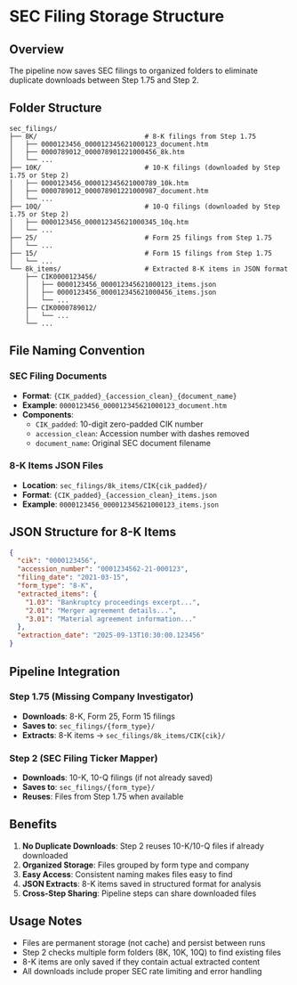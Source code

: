 # SEC Filing Storage Structure

## Overview

The pipeline now saves SEC filings to organized folders to eliminate duplicate downloads between Step 1.75 and Step 2.

## Folder Structure

```
sec_filings/
├── 8K/                           # 8-K filings from Step 1.75
│   ├── 0000123456_000012345621000123_document.htm
│   ├── 0000789012_000078901221000456_8k.htm
│   └── ...
├── 10K/                          # 10-K filings (downloaded by Step 1.75 or Step 2)
│   ├── 0000123456_000012345621000789_10k.htm
│   ├── 0000789012_000078901221000987_document.htm
│   └── ...
├── 10Q/                          # 10-Q filings (downloaded by Step 1.75 or Step 2)
│   ├── 0000123456_000012345621000345_10q.htm
│   └── ...
├── 25/                           # Form 25 filings from Step 1.75
│   └── ...
├── 15/                           # Form 15 filings from Step 1.75
│   └── ...
└── 8k_items/                     # Extracted 8-K items in JSON format
    ├── CIK0000123456/
    │   ├── 0000123456_000012345621000123_items.json
    │   ├── 0000123456_000012345621000456_items.json
    │   └── ...
    ├── CIK0000789012/
    │   └── ...
    └── ...
```

## File Naming Convention

### SEC Filing Documents

- **Format**: `{CIK_padded}_{accession_clean}_{document_name}`
- **Example**: `0000123456_000012345621000123_document.htm`
- **Components**:
  - `CIK_padded`: 10-digit zero-padded CIK number
  - `accession_clean`: Accession number with dashes removed
  - `document_name`: Original SEC document filename

### 8-K Items JSON Files

- **Location**: `sec_filings/8k_items/CIK{cik_padded}/`
- **Format**: `{CIK_padded}_{accession_clean}_items.json`
- **Example**: `0000123456_000012345621000123_items.json`

## JSON Structure for 8-K Items

```json
{
  "cik": "0000123456",
  "accession_number": "0001234562-21-000123",
  "filing_date": "2021-03-15",
  "form_type": "8-K",
  "extracted_items": {
    "1.03": "Bankruptcy proceedings excerpt...",
    "2.01": "Merger agreement details...",
    "3.01": "Material agreement information..."
  },
  "extraction_date": "2025-09-13T10:30:00.123456"
}
```

## Pipeline Integration

### Step 1.75 (Missing Company Investigator)

- **Downloads**: 8-K, Form 25, Form 15 filings
- **Saves to**: `sec_filings/{form_type}/`
- **Extracts**: 8-K items → `sec_filings/8k_items/CIK{cik}/`

### Step 2 (SEC Filing Ticker Mapper)

- **Downloads**: 10-K, 10-Q filings (if not already saved)
- **Saves to**: `sec_filings/{form_type}/`
- **Reuses**: Files from Step 1.75 when available

## Benefits

1. **No Duplicate Downloads**: Step 2 reuses 10-K/10-Q files if already downloaded
2. **Organized Storage**: Files grouped by form type and company
3. **Easy Access**: Consistent naming makes files easy to find
4. **JSON Extracts**: 8-K items saved in structured format for analysis
5. **Cross-Step Sharing**: Pipeline steps can share downloaded files

## Usage Notes

- Files are permanent storage (not cache) and persist between runs
- Step 2 checks multiple form folders (8K, 10K, 10Q) to find existing files
- 8-K items are only saved if they contain actual extracted content
- All downloads include proper SEC rate limiting and error handling
